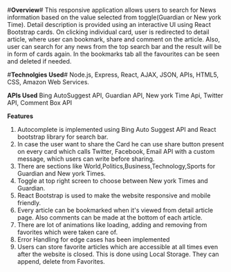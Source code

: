 #**Overview**#
This responsive application allows users to search for News information based on the value selected from toggle(Guardian or New york Time). Detail description is provided using an interactive UI using React Bootstrap cards. On clicking individual card, user is redirected to detail article, where user can bookmark, share and comment on the article. Also, user can search for any news from the top search bar and the result will be in form of cards again. In the bookmarks tab all the favourites can be seen and deleted if needed.

#**Technolgies Used**#
Node.js, Express, React, AJAX, JSON, APIs, HTML5, CSS, Amazon Web Services.

**APIs Used**
Bing AutoSuggest API, Guardian API, New york Time Api, Twitter API, Comment Box API

**Features**
1) Autocomplete is implemented using Bing Auto Suggest API and React bootstrap library for search bar.
2) In case the user want to share the Card he can use share button present on every card which calls Twitter, Facebook, Email API with a custom message, which users can write before sharing.
3) There are sections like World,Politics,Business,Technology,Sports for Guardian and New york Times.
4) Toggle at top right screen to choose between New york Times and Guardian.
4) React Bootstrap is used to make the website responsive and mobile friendly.
5) Every article can be bookmarked when it's viewed from detail article page. Also comments can be made at the bottom of each article.
6) There are lot of animations like loading, adding and removing from favorites which were taken care of.
7) Error Handling for edge cases has been implemented
8) Users can store favorite articles which are accessible at all times even after the website is closed. This is done using Local Storage. They can append, delete from Favorites.
